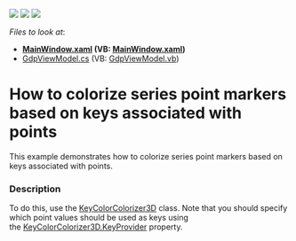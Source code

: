 <!-- default badges list -->
![](https://img.shields.io/endpoint?url=https://codecentral.devexpress.com/api/v1/VersionRange/128568892/16.2.3%2B)
[![](https://img.shields.io/badge/Open_in_DevExpress_Support_Center-FF7200?style=flat-square&logo=DevExpress&logoColor=white)](https://supportcenter.devexpress.com/ticket/details/T466482)
[![](https://img.shields.io/badge/📖_How_to_use_DevExpress_Examples-e9f6fc?style=flat-square)](https://docs.devexpress.com/GeneralInformation/403183)
<!-- default badges end -->
<!-- default file list -->
*Files to look at*:

* **[MainWindow.xaml](./CS/KeyColorColorizer3DExample/MainWindow.xaml) (VB: [MainWindow.xaml](./VB/KeyColorColorizer3DExample/MainWindow.xaml))**
* [GdpViewModel.cs](./CS/KeyColorColorizer3DExample/ViewModel/GdpViewModel.cs) (VB: [GdpViewModel.vb](./VB/KeyColorColorizer3DExample/ViewModel/GdpViewModel.vb))
<!-- default file list end -->
# How to colorize series point markers based on keys associated with points


This example demonstrates how to colorize series point markers based on keys associated with points.


<h3>Description</h3>

<p>To do this, use the&nbsp;<a href="https://documentation.devexpress.com/#WPF/clsDevExpressXpfChartsKeyColorColorizer3Dtopic">KeyColorColorizer3D</a>&nbsp;class. Note that you should specify which point values should be used as keys using the&nbsp;<a href="https://documentation.devexpress.com/#WPF/DevExpressXpfChartsKeyColorColorizer3D_KeyProvidertopic">KeyColorColorizer3D.KeyProvider</a>&nbsp;property.</p>

<br/>


